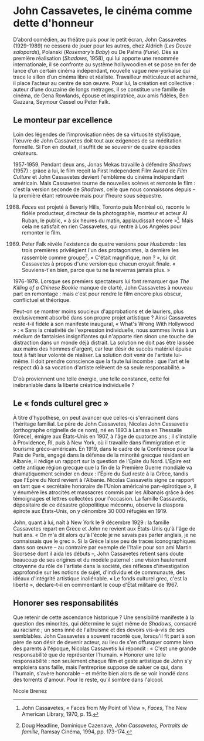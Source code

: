 # John Cassavetes, le cinéma comme dette d'honneur

D’abord comédien, au théâtre puis pour le petit écran, John Cassavetes (1929-1989) ne cessera de jouer pour les autres, chez Aldrich (_Les Douze salopards_), Polanski (_Rosemary’s Baby_) ou De Palma (_Furie_). Dès sa première réalisation (_Shadows_, 1958), qui lui apporte une renommée internationale, il se confronte au système hollywoodien et se pose en fer de lance d’un certain cinéma indépendant, nouvelle vague new-yorkaise qui trace le sillon d’un cinéma libre et réaliste. Travailleur méticuleux et acharné, il place l’acteur au centre de son œuvre. Pour lui, la création est collective : auteur d’une douzaine de longs métrages, il se constitue une famille de cinéma, de Gena Rowlands, épouse et inspiratrice, aux amis fidèles, Ben Gazzara, Seymour Cassel ou Peter Falk.

## Le monteur par excellence

Loin des légendes de l'improvisation nées de sa virtuosité stylistique, l'œuvre de John Cassavetes doit tout aux exigences de sa méditation formelle. Si l'on en doutait, il suffit de se souvenir de quatre épisodes créateurs.

1957-1959. Pendant deux ans, Jonas Mekas travaille à défendre _Shadows_ (1957) : grâce à lui, le film reçoit la First Independent Film Award de _Film Culture_ et John Cassavetes devient l'emblème du cinéma indépendant américain. Mais Cassavetes tourne de nouvelles scènes et remonte le film : c'est la version seconde de _Shadows_, celle que nous connaissons depuis – la première étant retrouvée mais pour l'heure sous séquestre.

1968. _Faces_ est projeté à Beverly Hills, Toronto puis Montréal où, raconte le fidèle producteur, directeur de la photographie, monteur et acteur Al Ruban, le public, « à six heures du matin, applaudissait encore »[^1]. Mais cela ne satisfait en rien Cassavetes, qui rentre à Los Angeles pour remonter le film.

1969. Peter Falk révèle l'existence de quatre versions pour _Husbands_ : les trois premières privilégient l'un des protagonistes, la dernière les rassemble comme groupe[^2]. « C'était magnifique, non ? », lui dit Cassavetes à propos d'une version que chacun croyait finale. « Souviens-t'en bien, parce que tu ne la reverras jamais plus. »

1976-1978. Lorsque ses premiers spectateurs lui font remarquer que _The Killing of a Chinese Bookie_ manque de clarté, John Cassavetes à nouveau part en remontage : mais c'est pour rendre le film encore plus obscur, conflictuel et théorique.

Peut-on se montrer moins soucieux d'approbations et de lauriers, plus exclusivement absorbé dans son propre projet artistique ? Ainsi Cassavetes reste-t-il fidèle à son manifeste inaugural, « What's Wrong With Hollywood » : « Sans la créativité de l'expression individuelle, nous sommes livrés à un médium de fantaisies insignifiantes qui n'apporte rien sinon une touche de distraction dans un monde déjà distrait. La solution ne doit pas être laissée aux mains des hommes d'argent, car leur désir de succès matériel épuise tout à fait leur volonté de réaliser. La solution doit venir de l'artiste lui-même. Il doit prendre conscience que la faute lui incombe : que l'art et le respect dû à sa vocation d'artiste relèvent de sa seule responsabilité. »

D'où proviennent une telle énergie, une telle constance, cette foi inébranlable dans la liberté créatrice individuelle ?

## Le « fonds culturel grec »

À titre d'hypothèse, on peut avancer que celles-ci s'enracinent dans l'héritage familial. Le père de John Cassavetes, Nicolas John Cassavetis (orthographe originelle de ce nom), né en 1893 à Larissa en Thessalie (Grèce), émigre aux États-Unis en 1907, à l'âge de quatorze ans ; il s'installe à Providence, RI, puis à New York, où il travaille dans l'immigration et le tourisme gréco-américain. En 1919, dans le cadre de la Conférence pour la Paix de Paris, engagé dans la défense de la minorité grecque résidant en Albanie, il rédige un rapport sur la question de l'Épire du Nord. L'Épire est cette antique région grecque que la fin de la Première Guerre mondiale va dramatiquement scinder en deux : l'Épire du Sud reste à la Grèce, tandis que l'Épire du Nord revient à l'Albanie. Nicolas Cassavetis signe ce rapport en tant que « secrétaire honoraire de l'Union américaine pan-épirotique », il y énumère les atrocités et massacres commis par les Albanais grâce à des témoignages et lettres collectées pour l'occasion. La famille Cassavetis, dépositaire de ce désastre géopolitique méconnu, observe la diaspora épirote aux États-Unis, on y dénombre 30 000 réfugiés en 1919.

John, quant à lui, naît à New York le 9 décembre 1929 : la famille Cassavetes repart en Grèce et John ne revient aux États-Unis qu'à l'âge de huit ans. « On m'a dit alors qu'à l'école je ne savais pas parler anglais, je ne connaissais que le grec ». Si la Grèce laisse peu de traces iconographiques dans son œuvre – au contraire par exemple de l'Italie pour son ami Martin Scorsese dont il aida les débuts –, John Cassavetes retient sans doute beaucoup de ses origines et du modèle paternel : une vision hautement citoyenne du rôle de l'artiste dans la société, des réflexes d'investigation approfondie sur les notions de sujet, d'individu et de communauté, des idéaux d'intégrité artistique inaliénable. « Le fonds culturel grec, c'est la liberté », déclare-t-il en commentant le coup d'État militaire de 1967.

## Honorer ses responsabilités

Que retenir de cette ascendance historique ? Une sensibilité manifeste à la question des minorités, qui détermine le sujet même de _Shadows_, consacré au racisme ; un sens inné de l'altruisme et des devoirs vis-à-vis de ses semblables. John Cassavetes a souvent raconté que, lorsqu'il fit part à son père de son désir de devenir acteur, au lieu de s'en offusquer comme bien des parents à l'époque, Nicolas Cassavetis lui répondit : « C'est une grande responsabilité que de représenter l'humain. » Honorer une telle responsabilité : non seulement chaque film et geste artistique de John s'y emploiera sans faille, mais l'entreprise suppose de saluer ce qui, dans l'humain, s'avère honorable – et mérite bien alors de se voir inondé dans des torrents d'amour. Pour le reste, qu'il sombre dans l'alcool.

Nicole Brenez

[^1]: John Cassavetes, « Faces from My Point of View », _Faces_, The New American Library, 1970, p. 15.
[^2]: Doug Headline, Dominique Cazenave, _John Cassavetes, Portraits de famille_, Ramsay Cinéma, 1994, pp. 173-174.

